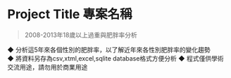 # Project Title 專案名稱
> 2008-2013年18歲以上過重與肥胖率分析

◆ 分析這5年來各個性別的肥胖率，以了解近年來各性別肥胖率的變化趨勢<br>
◆ 將資料另存為csv,xtml,excel,sqlite database格式方便分析
◆ 程式僅供學術交流用途，請勿用於商業用途
